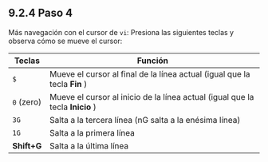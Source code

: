 ## 9.2.4 Paso 4
Más navegación con el cursor de `vi`: Presiona las siguientes teclas y observa cómo se mueve el cursor:

Teclas	|	Función
-|-
`$`	|	Mueve el cursor al final de la línea actual (igual que la tecla __Fin__ )
`0` (zero)	|	Mueve el cursor al inicio de la línea actual (igual que la tecla __Inicio__ )
`3G`	|	Salta a la tercera línea (nG salta a la enésima línea)
`1G`	|	Salta a la primera línea
__Shift+G__	|	Salta a la última línea
